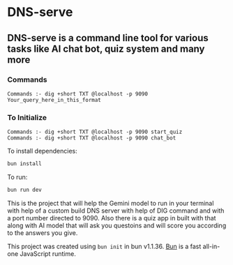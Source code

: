 # DNS-serve

## DNS-serve is a command line tool for various tasks like AI chat bot, quiz system and many more

### Commands 
```
Commands :- dig +short TXT @localhost -p 9090 Your_query_here_in_this_format
```

### To Initialize
```
Commands :- dig +short TXT @localhost -p 9090 start_quiz
Commands :- dig +short TXT @localhost -p 9090 chat_bot
```

To install dependencies:

```bash
bun install
```

To run:

```bash
bun run dev
```

This is the project that will help the Gemini model to run in your terminal with help of a custom build DNS server with help of DIG command and with a port number directed to 9090. Also there is a quiz app in built with that along with AI model that will ask you questoins and will score you according to the answers you give.

This project was created using `bun init` in bun v1.1.36. [Bun](https://bun.sh) is a fast all-in-one JavaScript runtime.
